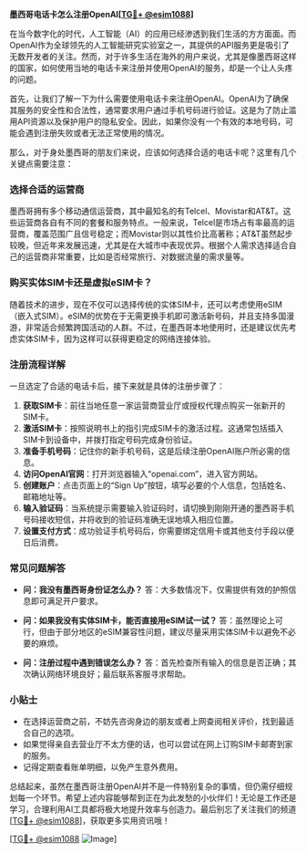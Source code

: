 **墨西哥电话卡怎么注册OpenAI[[TG💪+ @esim1088](https://t.me/s/esim1088)]**

在当今数字化的时代，人工智能（AI）的应用已经渗透到我们生活的方方面面。而OpenAI作为全球领先的人工智能研究实验室之一，其提供的API服务更是吸引了无数开发者的关注。然而，对于许多生活在海外的用户来说，尤其是像墨西哥这样的国家，如何使用当地的电话卡来注册并使用OpenAI的服务，却是一个让人头疼的问题。

首先，让我们了解一下为什么需要使用电话卡来注册OpenAI。OpenAI为了确保其服务的安全性和合法性，通常要求用户通过手机号码进行验证。这是为了防止滥用API资源以及保护用户的隐私安全。因此，如果你没有一个有效的本地号码，可能会遇到注册失败或者无法正常使用的情况。

那么，对于身处墨西哥的朋友们来说，应该如何选择合适的电话卡呢？这里有几个关键点需要注意：

### **选择合适的运营商**
墨西哥拥有多个移动通信运营商，其中最知名的有Telcel、Movistar和AT&T。这些运营商各自有不同的套餐和服务特点。一般来说，Telcel是市场占有率最高的运营商，覆盖范围广且信号稳定；而Movistar则以其性价比高著称；AT&T虽然起步较晚，但近年来发展迅速，尤其是在大城市中表现优异。根据个人需求选择适合自己的运营商非常重要，比如是否经常旅行、对数据流量的需求量等。

### **购买实体SIM卡还是虚拟eSIM卡？**
随着技术的进步，现在不仅可以选择传统的实体SIM卡，还可以考虑使用eSIM（嵌入式SIM）。eSIM的优势在于无需更换手机即可激活新号码，并且支持多国漫游，非常适合频繁跨国活动的人群。不过，在墨西哥本地使用时，还是建议优先考虑实体SIM卡，因为这样可以获得更稳定的网络连接体验。

### **注册流程详解**
一旦选定了合适的电话卡后，接下来就是具体的注册步骤了：
1. **获取SIM卡**：前往当地任意一家运营商营业厅或授权代理点购买一张新开的SIM卡。
2. **激活SIM卡**：按照说明书上的指引完成SIM卡的激活过程。这通常包括插入SIM卡到设备中，并拨打指定号码完成身份验证。
3. **准备手机号码**：记住你的新手机号码，这是后续注册OpenAI账户所必需的信息。
4. **访问OpenAI官网**：打开浏览器输入“openai.com”，进入官方网站。
5. **创建账户**：点击页面上的“Sign Up”按钮，填写必要的个人信息，包括姓名、邮箱地址等。
6. **输入验证码**：当系统提示需要输入验证码时，请切换到刚刚开通的墨西哥手机号码接收短信，并将收到的验证码准确无误地填入相应位置。
7. **设置支付方式**：成功验证手机号码后，你需要绑定信用卡或其他支付手段以便日后消费。

### **常见问题解答**
- **问：我没有墨西哥身份证怎么办？**
  答：大多数情况下，仅需提供有效的护照信息即可满足开户要求。
  
- **问：如果我没有实体SIM卡，能否直接用eSIM试一试？**
  答：虽然理论上可行，但由于部分地区的eSIM兼容性问题，建议尽量采用实体SIM卡以避免不必要的麻烦。

- **问：注册过程中遇到错误怎么办？**
  答：首先检查所有输入的信息是否正确；其次确认网络环境良好；最后联系客服寻求帮助。

### **小贴士**
- 在选择运营商之前，不妨先咨询身边的朋友或者上网查阅相关评价，找到最适合自己的选项。
- 如果觉得亲自去营业厅不太方便的话，也可以尝试在网上订购SIM卡邮寄到家的服务。
- 记得定期查看账单明细，以免产生意外费用。

总结起来，虽然在墨西哥注册OpenAI并不是一件特别复杂的事情，但仍需仔细规划每一个环节。希望上述内容能够帮到正在为此发愁的小伙伴们！无论是工作还是学习，合理利用AI工具都将极大地提升效率与创造力。最后别忘了关注我们的频道[[TG💪+ @esim1088](https://t.me/s/esim1088)]，获取更多实用资讯哦！

[[TG💪+ @esim1088](https://t.me/s/esim1088) ![Image](https://i.postimg.cc/4NQfJmqS/Snipaste-2025-05-13-00-14-12.png)]